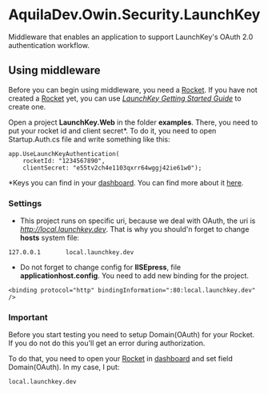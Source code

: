 # AquilaDev.Owin.Security.LaunchKey
Middleware that enables an application to support LaunchKey's OAuth 2.0 authentication workflow.

## Using middleware

Before you can begin using middleware, you need a [Rocket](https://docs.launchkey.com/glossary.html#term-rocket). If you have not created a [Rocket](https://docs.launchkey.com/glossary.html#term-rocket) yet, you can use [_LaunchKey Getting Started Guide_](https://docs.launchkey.com/common/getting-started-guide.html) to create one.

Open a project **LaunchKey.Web** in the folder **examples**. There, you need to put your rocket id and client secret*. To do it, you need to open Startup.Auth.cs file and write something like this:
```
app.UseLaunchKeyAuthentication(
	rocketId: "1234567890",
	clientSecret: "e55tv2ch4e1103qxrr64wggj42ie61w0");
```
*Keys you can find in your [dashboard](https://dashboard.launchkey.com). You can find more about it [here](https://docs.launchkey.com/common/getting-started-guide.html#set-up-your-keys).

### Settings
* This project runs on specific uri, because we deal with OAuth, the uri is _http://local.launchkey.dev_. That is why you should'n forget to change **hosts** system file:
```
127.0.0.1		local.launchkey.dev
```

* Do not forget to change config for **IISEpress**, file **applicationhost.config**. You need to add new binding for the project.
```
<binding protocol="http" bindingInformation=":80:local.launchkey.dev" />
```

### Important

Before you start testing you need to setup Domain(OAuth) for your Rocket. If you do not do this you'll get an error during authorization.

To do that, you need to open your [Rocket](https://docs.launchkey.com/glossary.html#term-rocket) in [dashboard](https://dashboard.launchkey.com) and set field Domain(OAuth). In my case, I put:
```
local.launchkey.dev
```
